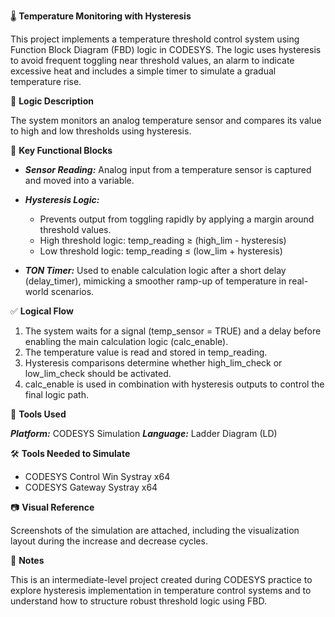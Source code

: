 🌡 **Temperature Monitoring with Hysteresis**

This project implements a temperature threshold control system using Function Block Diagram (FBD) logic in CODESYS. The logic uses hysteresis to avoid frequent toggling near threshold values, an alarm to indicate excessive heat and includes a simple timer to simulate a gradual temperature rise.

🧩 **Logic Description**

The system monitors an analog temperature sensor and compares its value to high and low thresholds using hysteresis. 

🧮 **Key Functional Blocks**

- _**Sensor Reading:**_ Analog input from a temperature sensor is captured and moved into a variable.

- _**Hysteresis Logic:**_

  - Prevents output from toggling rapidly by applying a margin around threshold values.
  - High threshold logic: temp_reading ≥ (high_lim - hysteresis)
  - Low threshold logic: temp_reading ≤ (low_lim + hysteresis)

- _**TON Timer:**_ Used to enable calculation logic after a short delay (delay_timer), mimicking a smoother ramp-up of temperature in real-world scenarios.

✅ **Logical Flow**

1. The system waits for a signal (temp_sensor = TRUE) and a delay before enabling the main calculation logic (calc_enable).
2. The temperature value is read and stored in temp_reading.
3. Hysteresis comparisons determine whether high_lim_check or low_lim_check should be activated.
4. calc_enable is used in combination with hysteresis outputs to control the final logic path.

🔧 **Tools Used**

_**Platform:**_ CODESYS Simulation
_**Language:**_ Ladder Diagram (LD)

🛠️ **Tools Needed to Simulate**

- CODESYS Control Win Systray x64
- CODESYS Gateway Systray x64

📷 **Visual Reference**

Screenshots of the simulation are attached, including the visualization layout during the increase and decrease cycles.

📌 **Notes**

This is an intermediate-level project created during CODESYS practice to explore hysteresis implementation in temperature control systems and to understand how to structure robust threshold logic using FBD. 
